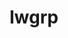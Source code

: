 ---
title: "lwgrp"
layout: cache
categories: [package, develop]
meta: {"compilers": ["cce@=18.0.0", "gcc@=11.4.0", "gcc@=7.5.0", "oneapi@=2024.2.1"], "num_specs": 21, "num_specs_by_stack": {"e4s": 4, "e4s-cray-rhel": 1, "e4s-neoverse-v2": 4, "e4s-oneapi": 1, "radiuss": 5, "root": 21, "tutorial": 5}, "oss": ["rhel8", "ubuntu18.04", "ubuntu22.04"], "platforms": ["linux"], "stacks": ["e4s", "e4s-cray-rhel", "e4s-neoverse-v2", "e4s-oneapi", "radiuss", "root", "tutorial"], "targets": ["neoverse_v2", "x86_64_v3"], "versions": ["1.0.6"]}
spec_details: [{"compiler": "gcc@=11.4.0", "hash": "34ssjtpxei6dx5zgmq747m7n2c53wpgm", "os": "ubuntu22.04", "platform": "linux", "size": "-", "stacks": ["root", "tutorial"], "target": "x86_64_v3", "variants": ["build_system=autotools", "+shared"], "versions": ["1.0.6"]}, {"compiler": "gcc@=7.5.0", "hash": "35jom2xdu77fydjhfkfbofhbbhwjcjl3", "os": "ubuntu18.04", "platform": "linux", "size": "-", "stacks": ["root"], "target": "x86_64_v3", "variants": ["build_system=autotools", "+shared"], "versions": ["1.0.6"]}, {"compiler": "gcc@=7.5.0", "hash": "4thoklclaqi6aa74s7wo6rx6zskyu2dk", "os": "ubuntu18.04", "platform": "linux", "size": "-", "stacks": ["radiuss", "root"], "target": "x86_64_v3", "variants": ["build_system=autotools", "+shared"], "versions": ["1.0.6"]}, {"compiler": "gcc@=11.4.0", "hash": "6cvek5ph26elbamoh5fv7l56q6a37xq2", "os": "ubuntu22.04", "platform": "linux", "size": "-", "stacks": ["e4s", "root"], "target": "x86_64_v3", "variants": ["build_system=autotools", "+shared"], "versions": ["1.0.6"]}, {"compiler": "gcc@=11.4.0", "hash": "6tmicuesxmjzznigk5pt6p7oopxzibiz", "os": "ubuntu22.04", "platform": "linux", "size": "-", "stacks": ["e4s-neoverse-v2", "root"], "target": "neoverse_v2", "variants": ["build_system=autotools", "+shared"], "versions": ["1.0.6"]}, {"compiler": "gcc@=11.4.0", "hash": "7uae7mlqxb6kxiogbssrjrteqnxwpmbd", "os": "ubuntu22.04", "platform": "linux", "size": "-", "stacks": ["e4s-neoverse-v2", "root"], "target": "neoverse_v2", "variants": ["build_system=autotools", "+shared"], "versions": ["1.0.6"]}, {"compiler": "gcc@=11.4.0", "hash": "c2h6yik2sszksnv3di7m7eyxnz33lqgu", "os": "ubuntu22.04", "platform": "linux", "size": "-", "stacks": ["root", "tutorial"], "target": "x86_64_v3", "variants": ["build_system=autotools", "+shared"], "versions": ["1.0.6"]}, {"compiler": "gcc@=11.4.0", "hash": "f4iv4theicktptpnmktd2ordt55hzgt4", "os": "ubuntu22.04", "platform": "linux", "size": "-", "stacks": ["root", "tutorial"], "target": "x86_64_v3", "variants": ["build_system=autotools", "+shared"], "versions": ["1.0.6"]}, {"compiler": "gcc@=7.5.0", "hash": "fd3jlnaro6adwfbu55rn4kdwa7sg7loi", "os": "ubuntu18.04", "platform": "linux", "size": "-", "stacks": ["radiuss", "root"], "target": "x86_64_v3", "variants": ["build_system=autotools", "+shared"], "versions": ["1.0.6"]}, {"compiler": "gcc@=11.4.0", "hash": "himy677fqkskos2o6w7fjd2ndzw77kor", "os": "ubuntu22.04", "platform": "linux", "size": "-", "stacks": ["e4s-neoverse-v2", "root"], "target": "neoverse_v2", "variants": ["build_system=autotools", "+shared"], "versions": ["1.0.6"]}, {"compiler": "gcc@=11.4.0", "hash": "j3rvuvskooleenxqnt6ykzvliujccaly", "os": "ubuntu22.04", "platform": "linux", "size": "-", "stacks": ["root", "tutorial"], "target": "x86_64_v3", "variants": ["build_system=autotools", "+shared"], "versions": ["1.0.6"]}, {"compiler": "gcc@=11.4.0", "hash": "jjdizhb3luger357bx2qpiy5bkus23af", "os": "ubuntu22.04", "platform": "linux", "size": "-", "stacks": ["e4s-neoverse-v2", "root"], "target": "neoverse_v2", "variants": ["build_system=autotools", "+shared"], "versions": ["1.0.6"]}, {"compiler": "gcc@=7.5.0", "hash": "krtstkvkty4ddkdgr3kz6lbqlslyb6de", "os": "ubuntu18.04", "platform": "linux", "size": "-", "stacks": ["radiuss", "root"], "target": "x86_64_v3", "variants": ["build_system=autotools", "+shared"], "versions": ["1.0.6"]}, {"compiler": "gcc@=11.4.0", "hash": "lo44vyvmcakn5i5qc4evkh5qe73n5tk5", "os": "ubuntu22.04", "platform": "linux", "size": "-", "stacks": ["e4s", "root"], "target": "x86_64_v3", "variants": ["build_system=autotools", "+shared"], "versions": ["1.0.6"]}, {"compiler": "gcc@=7.5.0", "hash": "mimboxbjggytomd3mocior3tkrkmrq3l", "os": "ubuntu18.04", "platform": "linux", "size": "-", "stacks": ["radiuss", "root"], "target": "x86_64_v3", "variants": ["build_system=autotools", "+shared"], "versions": ["1.0.6"]}, {"compiler": "gcc@=11.4.0", "hash": "mub3bwidag7wk3hc6liewxbureu22xos", "os": "ubuntu22.04", "platform": "linux", "size": "-", "stacks": ["e4s", "root"], "target": "x86_64_v3", "variants": ["build_system=autotools", "+shared"], "versions": ["1.0.6"]}, {"compiler": "cce@=18.0.0", "hash": "pcgeoh4bmi67fqjqry523olszf2hbozb", "os": "rhel8", "platform": "linux", "size": "-", "stacks": ["e4s-cray-rhel", "root"], "target": "x86_64_v3", "variants": ["build_system=autotools", "+shared"], "versions": ["1.0.6"]}, {"compiler": "gcc@=11.4.0", "hash": "psm2uqugmpv7xg3xc7f47l4at5ou4ebw", "os": "ubuntu22.04", "platform": "linux", "size": "-", "stacks": ["root", "tutorial"], "target": "x86_64_v3", "variants": ["build_system=autotools", "+shared"], "versions": ["1.0.6"]}, {"compiler": "gcc@=11.4.0", "hash": "tikaqjovfe2m7ue2arhd2ct5gjbzqh5j", "os": "ubuntu22.04", "platform": "linux", "size": "-", "stacks": ["e4s", "root"], "target": "x86_64_v3", "variants": ["build_system=autotools", "+shared"], "versions": ["1.0.6"]}, {"compiler": "gcc@=7.5.0", "hash": "uar3wtmpurp7vzq3ifoesziiiemken6r", "os": "ubuntu18.04", "platform": "linux", "size": "-", "stacks": ["radiuss", "root"], "target": "x86_64_v3", "variants": ["build_system=autotools", "+shared"], "versions": ["1.0.6"]}, {"compiler": "oneapi@=2024.2.1", "hash": "vtrt4dn2l5hr577cqosmmgcbjmueqkao", "os": "ubuntu22.04", "platform": "linux", "size": "-", "stacks": ["e4s-oneapi", "root"], "target": "x86_64_v3", "variants": ["build_system=autotools", "+shared"], "versions": ["1.0.6"]}]
---